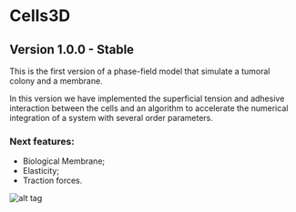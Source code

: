 # Cells3D
## Version 1.0.0 - Stable

This is the first version of a phase-field model that simulate a tumoral colony and a membrane.

In this version we have implemented the superficial tension and adhesive interaction between the cells and an algorithm to accelerate the numerical integration of a system with several order parameters.

### Next features:
 - Biological Membrane;
 - Elasticity;
 - Traction forces.

![alt tag](https://moreirasm.files.wordpress.com/2015/05/animate2.gif?w=788)

